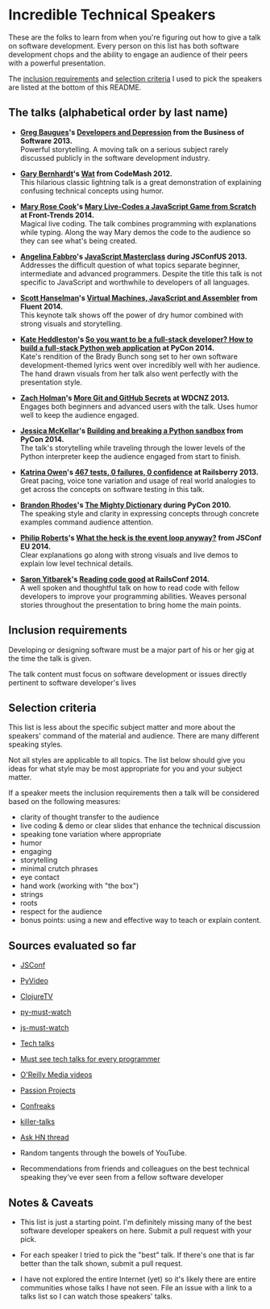 # Incredible Technical Speakers
These are the folks to learn from when you're figuring out how to give a 
talk on software development. Every person on this list has both software
development chops and the ability to engage an audience of their peers with
a powerful presentation.

The [inclusion requirements](#inclusion-requirements) and 
[selection criteria](#selection-criteria) I used to pick the speakers 
are listed at the bottom of this README.


## The talks (alphabetical order by last name)
* **[Greg Baugues](https://github.com/GregBaugues)'s 
  [Developers and Depression](https://vimeo.com/78419167) from
  the Business of Software 2013.**  
  Powerful storytelling. A moving talk on a serious subject rarely 
  discussed publicly in the software development industry.


* **[Gary Bernhardt](https://github.com/garybernhardt)'s 
  [Wat](https://archive.org/details/wat_destroyallsoftware)
  from CodeMash 2012.**  
  This hilarious classic lightning talk is a great demonstration of 
  explaining confusing technical concepts using humor.


* **[Mary Rose Cook](https://github.com/maryrosecook)'s 
  [Mary Live-Codes a JavaScript Game from Scratch](https://vimeo.com/105955605)
  at Front-Trends 2014.**  
  Magical live coding. The talk combines programming with explanations while
  typing. Along the way Mary demos the code to the audience so they can 
  see what's being created.


* **[Angelina Fabbro](https://github.com/afabbro)'s
  [JavaScript Masterclass](https://www.youtube.com/watch?v=v0TFmdO4ZP0) 
  during JSConfUS 2013.**  
  Addresses the difficult question of what topics separate beginner, 
  intermediate and advanced programmers. Despite the title this talk is not 
  specific to JavaScript and worthwhile to developers of all languages.


* **[Scott Hanselman](https://github.com/shanselman)'s 
  [Virtual Machines, JavaScript and Assembler](https://www.youtube.com/watch?v=UzyoT4DziQ4)
  from Fluent 2014.**  
  This keynote talk shows off the power of dry humor combined 
  with strong visuals and storytelling.


* **[Kate Heddleston](https://github.com/heddle317)'s 
  [So you want to be a full-stack developer? How to build a full-stack Python web application](https://www.youtube.com/watch?v=8uxQOzKi3_0) at PyCon 2014.**  
  Kate's rendition of the Brady Bunch song set to her own software 
  development-themed lyrics went over incredibly well with her 
  audience. The hand drawn visuals from her talk also went perfectly with 
  the presentation style.


* **[Zach Holman](https://github.com/holman)'s
  [More Git and GitHub Secrets](https://vimeo.com/72955426) at WDCNZ 2013.**  
  Engages both beginners and advanced users with the talk. Uses humor well to
  keep the audience engaged.


* **[Jessica McKellar](https://github.com/jesstess)'s 
  [Building and breaking a Python sandbox](https://www.youtube.com/watch?v=sL_syMmRkoU)
  from PyCon 2014.**  
  The talk's storytelling while traveling through the lower levels of the 
  Python interpreter keep the audience engaged from start to finish.


* **[Katrina Owen](https://github.com/kytrinyx)'s
  [467 tests, 0 failures, 0 confidence](https://vimeo.com/68730418)
  at Railsberry 2013.**  
  Great pacing, voice tone variation and usage of real world analogies to get 
  across the concepts on software testing in this talk.


* **[Brandon Rhodes](https://github.com/brandon-rhodes)'s 
  [The Mighty Dictionary](http://pyvideo.org/video/276/the-mighty-dictionary-55)
  during PyCon 2010.**  
  The speaking style and clarity in expressing concepts through concrete
  examples command audience attention.


* **[Philip Roberts](https://github.com/latentflip)'s 
  [What the heck is the event loop anyway?](http://phatak-dev.github.io/techtalks/javascript-event-loop/) from JSConf EU 2014.**  
  Clear explanations go along with strong visuals and live demos to explain 
  low level technical details.


* **[Saron Yitbarek](https://github.com/sarony)'s 
  [Reading code good](http://phatak-dev.github.io/techtalks/reading-code-good/) 
  at RailsConf 2014.**  
  A well spoken and thoughtful talk on how to read code with fellow developers 
  to improve your programming abilities. Weaves personal stories throughout
  the presentation to bring home the main points.


## Inclusion requirements <a name="inclusion-requirements"></a>
Developing or designing software must be a major part of his or her gig 
at the time the talk is given.

The talk content must focus on software development or issues directly 
pertinent to software developer's lives


## Selection criteria <a name="selection-criteria"></a>
This list is less about the specific subject matter and more about the
speakers' command of the material and audience. There are many different 
speaking styles.  

Not all styles are applicable to all topics. The list below should give you
ideas for what style may be most appropriate for you and your subject matter.

If a speaker meets the inclusion requirements then a talk will be considered
based on the following measures:

* clarity of thought transfer to the audience
* live coding & demo or clear slides that enhance the technical discussion
* speaking tone variation where appropriate
* humor
* engaging
* storytelling
* minimal crutch phrases
* eye contact
* hand work (working with "the box")
* strings
* roots
* respect for the audience
* bonus points: using a new and effective way to teach or explain content.


## Sources evaluated so far
* [JSConf](https://www.youtube.com/user/jsconfeu)

* [PyVideo](http://pyvideo.org)

* [ClojureTV](https://www.youtube.com/user/ClojureTV)

* [py-must-watch](https://github.com/s16h/py-must-watch)

* [js-must-watch](https://github.com/bolshchikov/js-must-watch)

* [Tech talks](http://phatak-dev.github.io/techtalks/)

* [Must see tech talks for every programmer](http://brikis98.blogspot.com/2014/05/must-see-tech-talks-for-every-programmer.html)

* [O'Reilly Media videos](https://www.youtube.com/user/OreillyMedia/playlists)

* [Passion Projects](http://passion-projects.is/)

* [Confreaks](https://www.youtube.com/channel/UCWnPjmqvljcafA0z2U1fwKQ)

* [killer-talks](https://github.com/PharkMillups/killer-talks)

* [Ask HN thread](https://news.ycombinator.com/item?id=5511466)

* Random tangents through the bowels of YouTube.

* Recommendations from friends and colleagues on the best technical speaking
  they've ever seen from a fellow software developer


## Notes & Caveats
* This list is just a starting point. I'm definitely missing many of the 
  best software developer speakers on here. Submit a pull request with your
  pick.

* For each speaker I tried to pick the "best" talk. If there's one that is
  far better than the talk shown, submit a pull request.

* I have not explored the entire Internet (yet) so it's likely there are entire
  communities whose talks I have not seen. File an issue with a link to a talks
  list so I can watch those speakers' talks.

